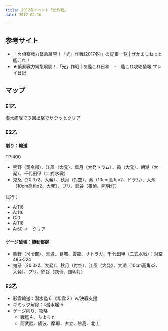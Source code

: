 ```yaml
---
title: 2017冬イベント「光作戦」
date: 2017-02-16

---
```


## 参考サイト
- 「☆偵察戦力緊急展開！「光」作戦(2017冬)」の記事一覧 | ぜかましねっと艦これ！
- ★偵察戦力緊急展開！「光」作戦 | あ艦これ日和　-　艦これ攻略情報,プレイ日記


## マップ
### E1乙

潜水艦隊で３回出撃でサクッとクリア

### E2乙

#### 削り：輸送

TP:400

- 熊野（司令部）、江風（大発）、皐月（大発ドラム）、霞（大発）、朝潮（大発）、千代田甲（二式水戦）
- 鬼怒（20.3x2、大発）、秋月（対空）、潮（10cm高角x2、ドラム）、大潮（10cm高角x2、大発）、プリ、鈴谷（夜偵、照明灯）

試行：

- A:116
- A:116
- C:0
- A:118
- A:50 →　クリア


#### ゲージ破壊：機動部隊

- 熊野（司令部）、天城、葛城、雲龍、サトラガ、千代田甲（二式水戦）：対空485-524
- 鬼怒（20.3x2、大発）、秋月（対空）、江風（大発）、大潮（10cm高角x2、大発）、プリ、鈴谷（夜偵、照明灯）

### E3乙

- 彩雲輸送：潜水艦６（紫雲２）w/決戦支援
- ギミック解除：I:潜水艦６
- ゲージ削り、攻略
  - 戦艦４、ちよちと
  - 阿武隈、綾波、摩耶、夕立、妙高、北上
